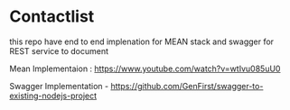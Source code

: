 # Contactlist
this repo have end to end implenation for MEAN stack and swagger for REST service to document 

Mean Implementaion : https://www.youtube.com/watch?v=wtIvu085uU0

Swagger Implementation - https://github.com/GenFirst/swagger-to-existing-nodejs-project
